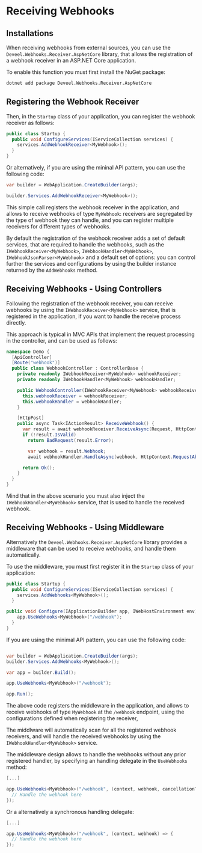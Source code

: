 # Receiving Webhooks


## Installations

When receiving webhooks from external sources, you can use the `Deveel.Webhooks.Receiver.AspNetCore` library, that allows the registration of a webhook receiver in an ASP.NET Core application.

To enable this function you must first install the NuGet package:

```bash
dotnet add package Deveel.Webhooks.Receiver.AspNetCore
```


## Registering the Webhook Receiver

Then, in the `Startup` class of your application, you can register the webhook receiver as follows:

```csharp
public class Startup {
  public void ConfigureServices(IServiceCollection services) {
	services.AddWebhookReceiver<MyWebhook>();
  }
}
```

Or alternatively, if you are using the mininal API pattern, you can use the following code:

```csharp
var builder = WebApplication.CreateBuilder(args);

builder.Services.AddWebhookReceiver<MyWebhook>();
```

This simple call registers the webhook receiver in the application, and allows to receive webhooks of type `MyWebhook`: receivers are segregated by the type of webhook they can handle, and you can register multiple receivers for different types of webhooks.

By default the registration of the webhook receiver adds a set of default services, that are required to handle the webhooks, such as the `IWebhookReceiver<MyWebhook>`, `IWebhookHandler<MyWebhook>`, `IWebhookJsonParser<MyWebhook>` and a default set of options: you can control further the services and configurations by using the builder instance returned by the `AddWebhooks` method.

## Receiving Webhooks - Using Controllers

Following the registration of the webhook receiver, you can receive webhooks by using the `IWebhookReceiver<MyWebhook>` service, that is registered in the application, if you want to handle the receive process directly.

This approach is typical in MVC APIs that implement the request processing in the controller, and can be used as follows:

```csharp
namespace Demo {
  [ApiController]
  [Route("webhook")]
  public class WebhookController : ControllerBase {
	private readonly IWebhookReceiver<MyWebhook> webhookReceiver;
	private readonly IWebhookHandler<MyWebhook> webhookHandler;

	public WebhookController(IWebhookReceiver<MyWebhook> webhookReceiver, IWebhookHandler<MyWebhook> webhookHandler) {
	  this.webhookReceiver = webhookReceiver;
	  this.webhookHandler = webhookHandler;
	}

	[HttpPost]
	public async Task<IActionResult> ReceiveWebhook() {
	  var result = await webhookReceiver.ReceiveAsync(Request, HttpContext.RequestAborted);
	  if (!result.IsValid)
		return BadRequest(result.Error);

		var webhook = result.Webhook;
		await webhookHandler.HandleAsync(webhook, HttpContext.RequestAborted);

	  return Ok();
	}
  }
}
```

Mind that in the above scenario you must also inject the `IWebhookHandler<MyWebhook>` service, that is used to handle the received webhook.

## Receiving Webhooks - Using Middleware

Alternatively the `Deveel.Webhooks.Receiver.AspNetCore` library provides a middleware that can be used to receive webhooks, and handle them automatically.

To use the middleware, you must first register it in the `Startup` class of your application:

```csharp
public class Startup {
  public void ConfigureServices(IServiceCollection services) {
    services.AddWebhooks<MyWebhook>();
  }

public void Configure(IApplicationBuilder app, IWebHostEnvironment env) {
	app.UseWebhooks<MyWebhook>("/webhook");
  }
}
```

If you are using the minimal API pattern, you can use the following code:

```csharp

var builder = WebApplication.CreateBuilder(args);
builder.Services.AddWebhooks<MyWebhook>();

var app = builder.Build();

app.UseWebhooks<MyWebhook>("/webhook");

app.Run();
```

The above code registers the middleware in the application, and allows to receive webhooks of type `MyWebhook` at the `/webhook` endpoint, using the configurations defined when registering the receiver,

The middlware will automatically scan for all the registered webhook receivers, and will handle the received webhooks by using the `IWebhookHandler<MyWebhook>` service.

The middleware design allows to handle the webhooks without any prior registered handler, by specifying an handling delegate in the `UseWebhooks` method:

```csharp
[...]

app.UseWebhooks<MyWebhook>("/webhook", (context, webhook, cancellationToken) => {
  // Handle the webhook here
});
```

Or a alternatively a synchronous handling delegate:

```csharp
[...]

app.UseWebhooks<MyWebhook>("/webhook", (context, webhook) => {
  // Handle the webhook here
});
```